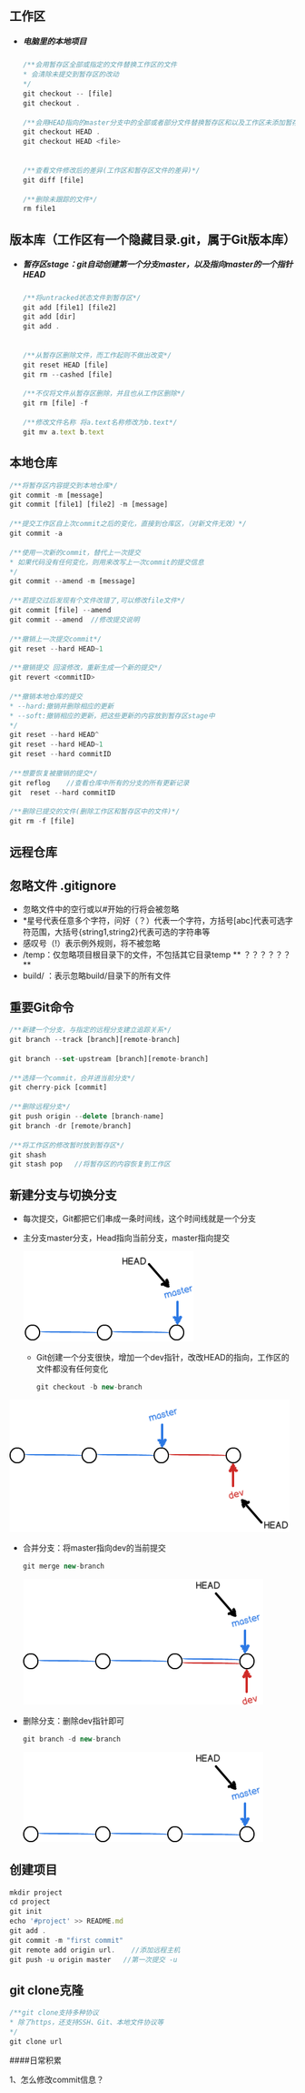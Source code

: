 ## 工作区

- ##### 电脑里的本地项目

  ```js
  /**会用暂存区全部或指定的文件替换工作区的文件
  * 会清除未提交到暂存区的改动
  */
  git checkout -- [file] 
  git checkout .
  
  /**会用HEAD指向的master分支中的全部或者部分文件替换暂存区和以及工作区未添加暂存区的改动*/
  git checkout HEAD .
  git checkout HEAD <file>
  
  
  /**查看文件修改后的差异(工作区和暂存区文件的差异)*/
  git diff [file]
  
  /**删除未跟踪的文件*/
  rm file1
  ```
  

## 版本库（工作区有一个隐藏目录.git，属于Git版本库）

- ##### 暂存区stage：git自动创建第一个分支master，以及指向master的一个指针HEAD

  ```js
  /**将untracked状态文件到暂存区*/
  git add [file1] [file2]
  git add [dir]
  git add .
  
  
  /**从暂存区删除文件，而工作起则不做出改变*/
  git reset HEAD [file]
  git rm --cashed [file]
  
  /**不仅将文件从暂存区删除，并且也从工作区删除*/
  git rm [file] -f   
  
  /**修改文件名称 将a.text名称修改为b.text*/
  git mv a.text b.text
  
  ```

  

## 本地仓库

```js
/**将暂存区内容提交到本地仓库*/
git commit -m [message]
git commit [file1] [file2] -m [message]

/**提交工作区自上次commit之后的变化，直接到仓库区，（对新文件无效）*/
git commit -a

/**使用一次新的commit，替代上一次提交
* 如果代码没有任何变化，则用来改写上一次commit的提交信息
*/
git commit --amend -m [message]

/**若提交过后发现有个文件改错了,可以修改file文件*/
git commit [file] --amend 
git commit --amend  //修改提交说明

/**撤销上一次提交commit*/
git reset --hard HEAD~1

/**撤销提交 回滚修改，重新生成一个新的提交*/
git revert <commitID>
  
/**撤销本地仓库的提交
* --hard:撤销并删除相应的更新
* --soft:撤销相应的更新，把这些更新的内容放到暂存区stage中
*/
git reset --hard HEAD^
git reset --hard HEAD~1
git reset --hard commitID

/**想要恢复被撤销的提交*/
git reflog    //查看仓库中所有的分支的所有更新记录
git  reset --hard commitID

/**删除已提交的文件(删除工作区和暂存区中的文件)*/
git rm -f [file]

```



## 远程仓库



## 忽略文件 .gitignore

- 忽略文件中的空行或以#开始的行将会被忽略
- *星号代表任意多个字符，问好（？）代表一个字符，方括号[abc]代表可选字符范围，大括号{string1,string2}代表可选的字符串等
- 感叹号（!）表示例外规则，将不被忽略
- /temp：仅忽略项目根目录下的文件，不包括其它目录temp ** ？？？？？？**
- build/ ：表示忽略build/目录下的所有文件

## 重要Git命令

```js
/**新建一个分支，与指定的远程分支建立追踪关系*/
git branch --track [branch][remote-branch]

git branch --set-upstream [branch][remote-branch]

/**选择一个commit，合并进当前分支*/
git cherry-pick [commit]

/**删除远程分支*/
git push origin --delete [branch-name]
git branch -dr [remote/branch]

/**将工作区的修改暂时放到暂存区*/
git shash
git stash pop   //将暂存区的内容恢复到工作区
```



## 新建分支与切换分支

- 每次提交，Git都把它们串成一条时间线，这个时间线就是一个分支

- 主分支master分支，Head指向当前分支，master指向提交

  ![img](./image/img1.png)

  - Git创建一个分支很快，增加一个dev指针，改改HEAD的指向，工作区的文件都没有任何变化

    ```js
    git checkout -b new-branch
    ```

    

![git-br-dev-fd](./image/img2.png)

- 合并分支：将master指向dev的当前提交

  ```js
  git merge new-branch
  ```

  ![git-br-ff-merge](./image/img3.png)

- 删除分支：删除dev指针即可

  ```js
  git branch -d new-branch
  ```

  ![git-br-rm](./image/img4.png)



## 创建项目

```js
mkdir project
cd project
git init
echo '#project' >> README.md
git add .
git commit -m "first commit"
git remote add origin url.    //添加远程主机
git push -u origin master   //第一次提交 -u
```



## git clone克隆

```js
/**git clone支持多种协议
* 除了https，还支持SSH、Git、本地文件协议等
*/
git clone url
```



[https://www.cnblogs.com/best/p/7474442.html]:参考文章

####日常积累

<a>1、怎么修改commit信息？</a>


